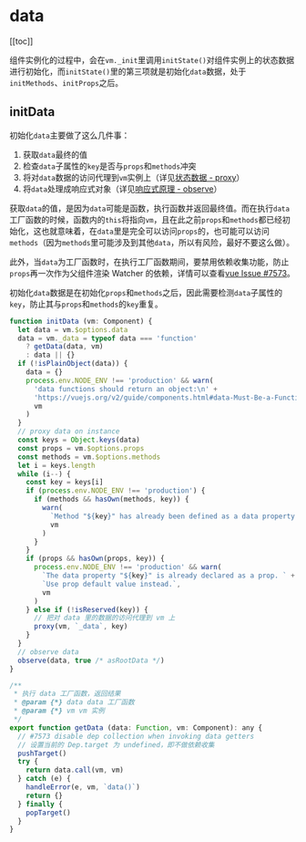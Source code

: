 # data

[[toc]]

组件实例化的过程中，会在`vm._init`里调用`initState()`对组件实例上的状态数据进行初始化，而`initState()`里的第三项就是初始化`data`数据，处于`initMethods`、`initProps`之后。

## initData

初始化`data`主要做了这么几件事：

1. 获取`data`最终的值
2. 检查`data`子属性的`key`是否与`props`和`methods`冲突
3. 将对`data`数据的访问代理到`vm`实例上（详见[状态数据 - proxy](/vue/source-study/instance/state/#proxy)）
4. 将`data`处理成响应式对象（详见[响应式原理 - observe](/vue/source-study/observer/#observe)）

获取`data`的值，是因为`data`可能是函数，执行函数并返回最终值。而在执行`data`工厂函数的时候，函数内的`this`将指向`vm`，且在此之前`props`和`methods`都已经初始化，这也就意味着，在`data`里是完全可以访问`props`的，也可能可以访问`methods`（因为`methods`里可能涉及到其他`data`，所以有风险，最好不要这么做）。

此外，当`data`为工厂函数时，在执行工厂函数期间，要禁用依赖收集功能，防止`props`再一次作为父组件渲染 Watcher 的依赖，详情可以查看[vue Issue #7573](https://github.com/vuejs/vue/issues/7573)。

初始化`data`数据是在初始化`props`和`methods`之后，因此需要检测`data`子属性的`key`，防止其与`props`和`methods`的`key`重复。

```js
function initData (vm: Component) {
  let data = vm.$options.data
  data = vm._data = typeof data === 'function'
    ? getData(data, vm)
    : data || {}
  if (!isPlainObject(data)) {
    data = {}
    process.env.NODE_ENV !== 'production' && warn(
      'data functions should return an object:\n' +
      'https://vuejs.org/v2/guide/components.html#data-Must-Be-a-Function',
      vm
    )
  }
  // proxy data on instance
  const keys = Object.keys(data)
  const props = vm.$options.props
  const methods = vm.$options.methods
  let i = keys.length
  while (i--) {
    const key = keys[i]
    if (process.env.NODE_ENV !== 'production') {
      if (methods && hasOwn(methods, key)) {
        warn(
          `Method "${key}" has already been defined as a data property.`,
          vm
        )
      }
    }
    if (props && hasOwn(props, key)) {
      process.env.NODE_ENV !== 'production' && warn(
        `The data property "${key}" is already declared as a prop. ` +
        `Use prop default value instead.`,
        vm
      )
    } else if (!isReserved(key)) {
      // 把对 data 里的数据的访问代理到 vm 上
      proxy(vm, `_data`, key)
    }
  }
  // observe data
  observe(data, true /* asRootData */)
}

/**
 * 执行 data 工厂函数，返回结果
 * @param {*} data data 工厂函数
 * @param {*} vm vm 实例
 */
export function getData (data: Function, vm: Component): any {
  // #7573 disable dep collection when invoking data getters
  // 设置当前的 Dep.target 为 undefined，即不做依赖收集
  pushTarget()
  try {
    return data.call(vm, vm)
  } catch (e) {
    handleError(e, vm, `data()`)
    return {}
  } finally {
    popTarget()
  }
}
```
